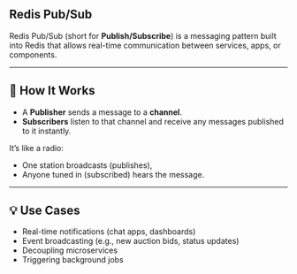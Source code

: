 ## Redis Pub/Sub

Redis Pub/Sub (short for **Publish/Subscribe**) is a messaging pattern built into Redis that allows real-time communication between services, apps, or components.

---

## 🔁 How It Works

- A **Publisher** sends a message to a **channel**.  
- **Subscribers** listen to that channel and receive any messages published to it instantly.

It’s like a radio:

- One station broadcasts (publishes),  
- Anyone tuned in (subscribed) hears the message.

---

## 💡 Use Cases

- Real-time notifications (chat apps, dashboards)  
- Event broadcasting (e.g., new auction bids, status updates)  
- Decoupling microservices  
- Triggering background jobs
